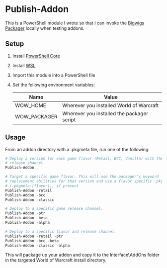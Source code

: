 # Publish-Addon

This is a PowerShell module I wrote so that I can invoke the
[Bigwigs Packager](https://github.com/BigWigsMods/packager) locally when testing
addons.

## Setup

1. Install [PowerShell Core](https://docs.microsoft.com/en-us/powershell/scripting/install/installing-powershell-core-on-windows)
1. Install [WSL](https://docs.microsoft.com/en-us/windows/wsl/install-win10)
1. Import this module into a PowerShell file
1. Set the following environment variables:

    | Name             | Value                |
    | ---------------- | -------------------- |
    | WOW_HOME         | Wherever you installed World of Warcraft  |
    | WOW_PACKAGER     | Wherever you installed the packager script |

## Usage

From an addon directory with a .pkgmeta file, run one of the following:

```powershell
# Deploy a version for each game flavor (Retail, BCC, Vanilla) with the live
# release channel.
Publish-Addon

# Target a specific game flavor. This will use the packager's keyword
# replacement abilities for that version and use a flavor specific .pkgmeta
# (.pkgmeta-[flavor]), if present
Publish-Addon -retail
Publish-Addon -bcc
Publish-Addon -classic

# Deploy to a specific game release channel.
Publish-Addon -ptr
Publish-Addon -beta
Publish-Addon -alpha

# Deploy to a specific flavor and release channel.
Publish-Addon -retail -ptr
Publish-Addon -bcc -beta
Publish-Addon -classic -alpha
```

This will package up your addon and copy it to the Interface\AddOns folder in
the targeted World of Warcraft install directory.

